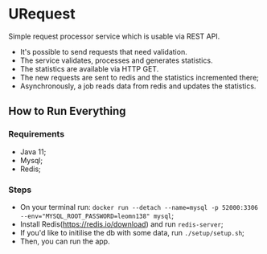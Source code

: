 # URequest
Simple request processor service which is usable via REST API. 
* It's possible to send requests that need validation.
* The service validates, processes and generates statistics. 
* The statistics are available via HTTP GET.
* The new requests are sent to redis and the statistics incremented there;
* Asynchronously, a job reads data from redis and updates the statistics.

 ## How to Run Everything
 
 ### Requirements
 * Java 11;
 * Mysql;
 * Redis;
 
 ### Steps
 * On your terminal run: ```docker run --detach --name=mysql -p 52000:3306  --env="MYSQL_ROOT_PASSWORD=leomn138" mysql```;
 * Install Redis(https://redis.io/download) and run ```redis-server```;
 * If you'd like to initilise the db with some data, run ```./setup/setup.sh```;
 * Then, you can run the app.
 
